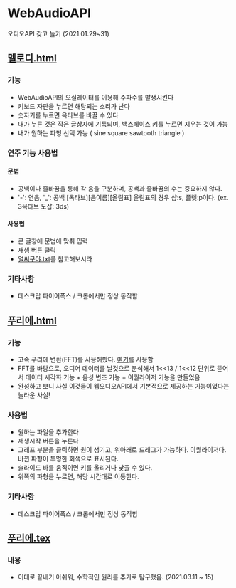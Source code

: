 # WebAudioAPI
오디오API 갖고 놀기 (2021.01.29~31)

## [멜로디.html](https://esctabcapslock.github.io/WebAudioAPI/%EB%A9%9C%EB%A1%9C%EB%94%94.html)
   
### 기능
- WebAudioAPI의 오실레이터를 이용해 주파수를 발생시킨다
- 키보드 자판을 누르면 해당되는 소리가 난다
- 숫자키를 누르면 옥타브를 바꿀 수 있다
- 내가 누른 것은 작은 글상자에 기록되며, 백스페이스 키를 누르면 지우는 것이 가능
- 내가 원하는 파형 선택 가능 ( sine square sawtooth triangle )

### 연주 기능 사용법
#### 문법
- 공백이나 줄바꿈을 통해 각 음을 구분하며, 공백과 줄바꿈의 수는 중요하지 않다.
- '-': 연음, '_': 공백 \[옥타브\]\[음이름\]\[올림표\] 올림표의 경우 샵:s, 플렛:p이다. (ex. 3옥타브 도샵: 3ds)
#### 사용법
- 큰 글창에 문법에 맞춰 입력
- 재생 버튼 클릭
- <a href="https://github.com/esctabcapslock/WebAudioAPI/blob/main/%EC%96%BC%EC%94%A8%EA%B5%AC%EC%95%BC%20%EC%95%85%EB%B3%B4.txt">얼씨구야.txt</a>를 참고해보시라

### 기타사항
- 데스크랍 파이어폭스 / 크롬에서만 정상 동작함




## [푸리에.html](https://esctabcapslock.github.io/WebAudioAPI/%ED%91%B8%EB%A6%AC%EC%97%90.html)
### 기능
- 고속 푸리에 변환(FFT)를 사용해봤다. <a href="https://evan-moon.github.io/2019/07/10/javascript-audio-waveform/">여기</a>를 사용함
- FFT를 바탕으로, 오디어 데이터를 날것으로 분석해서 1<<13 / 1<<12 단위로 뜯어서 데이터 시각화 기능 + 음성 변조 기능 + 이퀄라이저 기능을 만들었음
- 완성하고 보니 사실  이것들이 웹오디오API에서 기본적으로 제공하는 기능이었다는 놀라운 사실!


### 사용법
- 원하는 파일을 추가한다
- 재생시작 버튼을 누른다
- 그래프 부분을 클릭하면 원이 생기고, 위아래로 드래그가 가능하다. 이퀄라이저다. 바뀐 파형이 투명한 회색으로 표시된다.
- 슬라이드 바를 움직이면 키를 올리거나 낮출 수 있다.
- 위쪽의 파형을 누르면, 해당 시간대로 이동한다.

### 기타사항
- 데스크랍 파이어폭스 / 크롬에서만 정상 동작함
  
 
## [푸리에.tex](https://esctabcapslock.github.io/WebAudioAPI/%ED%91%B8%EB%A6%AC%EC%97%90.tex)
### 내용
- 이대로 끝내기 아쉬워, 수학적인 원리를 추가로 탐구했음. (2021.03.11 ~ 15)
